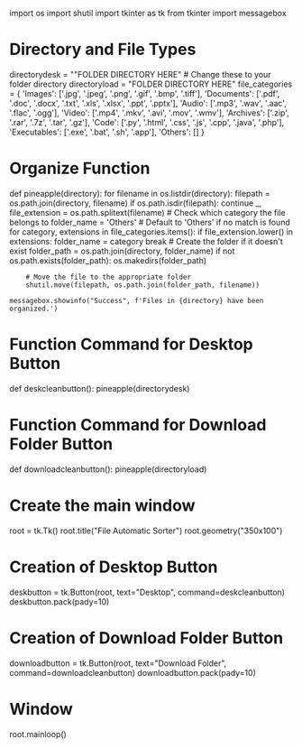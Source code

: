 import os
import shutil
import tkinter as tk
from tkinter import messagebox

# Directory and File Types
directorydesk = ""FOLDER DIRECTORY HERE" # Change these to your folder directory
directoryload = "FOLDER DIRECTORY HERE"
file_categories = {
    'Images': ['.jpg', '.jpeg', '.png', '.gif', '.bmp', '.tiff'],
    'Documents': ['.pdf', '.doc', '.docx', '.txt', '.xls', '.xlsx', '.ppt', '.pptx'],
    'Audio': ['.mp3', '.wav', '.aac', '.flac', '.ogg'],
    'Video': ['.mp4', '.mkv', '.avi', '.mov', '.wmv'],
    'Archives': ['.zip', '.rar', '.7z', '.tar', '.gz'],
    'Code': ['.py', '.html', '.css', '.js', '.cpp', '.java', '.php'],
    'Executables': ['.exe', '.bat', '.sh', '.app'],
    'Others': []
}

# Organize Function
def pineapple(directory):
    for filename in os.listdir(directory):
        filepath = os.path.join(directory, filename)
        if os.path.isdir(filepath):
            continue
        _, file_extension = os.path.splitext(filename)
        # Check which category the file belongs to
        folder_name = 'Others'  # Default to 'Others' if no match is found
        for category, extensions in file_categories.items():
            if file_extension.lower() in extensions:
                folder_name = category
                break
        # Create the folder if it doesn't exist
        folder_path = os.path.join(directory, folder_name)
        if not os.path.exists(folder_path):
            os.makedirs(folder_path)

        # Move the file to the appropriate folder
        shutil.move(filepath, os.path.join(folder_path, filename))

    messagebox.showinfo("Success", f'Files in {directory} have been organized.')

# Function Command for Desktop Button
def deskcleanbutton():
    pineapple(directorydesk)

# Function Command for Download Folder Button
def downloadcleanbutton():
    pineapple(directoryload)

# Create the main window
root = tk.Tk()
root.title("File Automatic Sorter")
root.geometry("350x100")

# Creation of Desktop Button
deskbutton = tk.Button(root, text="Desktop", command=deskcleanbutton)
deskbutton.pack(pady=10)

# Creation of Download Folder Button
downloadbutton = tk.Button(root, text="Download Folder", command=downloadcleanbutton)
downloadbutton.pack(pady=10)

# Window
root.mainloop()
